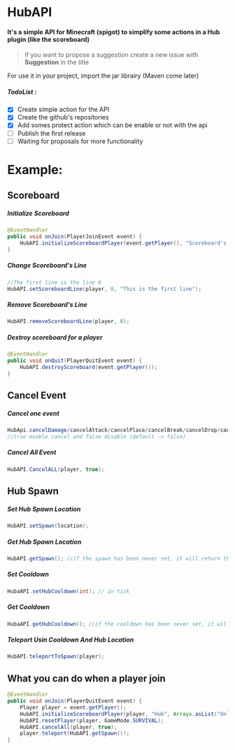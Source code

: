 # HubAPI
#### It's a simple API for Minecraft (spigot) to simplify some actions in a Hub plugin (like the scoreboard)
> If you want to propose a suggestion create a new issue with **Suggestion** in the title

For use it in your project, import the jar librairy (Maven come later)

##### TodoList :
- [x] Create simple action for the API
- [x] Create the github's repositories
- [x] Add somes protect action which can be enable or not with the api
- [ ] Publish the first release
- [ ] Waiting for proposals for more functionality

# Example:
## Scoreboard
##### Initialize Scoreboard
```Java
@EventHandler
public void onJoin(PlayerJoinEvent event) {
    HubAPI.initializeScoreboardPlayer(event.getPlayer(), "Scoreboard's Name", Arrays.asList("line 1", "line2", "line 3..."));
}
```
##### Change Scoreboard's Line
```Java
//The first line is the line 0
HubAPI.setScoreboardLine(player, 0, "This is the first line");
```
##### Remove Scoreboard's Line
```Java
HubAPI.removeScoreboardLine(player, 0);
```
##### Destroy scoreboard for a player
```Java
@EventHandler
public void onQuit(PlayerQuitEvent event) {
    HubAPI.destroyScoreboard(event.getPlayer());
}
```
## Cancel Event
##### Cancel one event
```Java
HubApi.cancelDamage/cancelAttack/cancelPlace/cancelBreak/cancelDrop/cancelPickup/cancelInventoryClick(player, true);
//true enable cancel and false disable (default -> false)
```
##### Cancel All Event
```Java
HubAPI.CancelALL(player, true);
```
## Hub Spawn
##### Set Hub Spawn Location
```Java
HubAPI.setSpawn(location);
```
##### Get Hub Spawn Location
```Java
HubAPI.getSpawn(); //if the spawn has been never set, it will return the spawn location of the first world he find
```
##### Set Cooldown
```Java
HubaAPI.setHubCooldown(int); // in tick
```
##### Get Cooldown
```Java
HubaAPI.getHubCooldown(); //if the cooldown has been never set, it will return 0
```
##### Teleport Usin Cooldown And Hub Location
```Java
HubAPI.teleportToSpawn(player);
```
## What you can do when a player join
```Java
@EventHandler
public void onJoin(PlayerQuitEvent event) {
    Player player = event.getPlayer();
    HubAPI.initializeScoreboardPlayer(player, "Hub", Arrays.asList("Online:", "Rank:", "Money:", "ip: www.example.com"));
    HubAPI.resetPlayer(player, GameMode.SURVIVAL);
    HubAPI.cancelAll(player, true);
    player.teleport(HubAPI.getSpawn());
}
```
